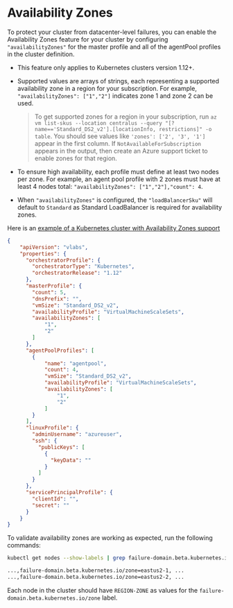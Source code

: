 # Availability Zones

To protect your cluster from datacenter-level failures, you can enable the Availability Zones feature for your cluster by configuring `"availabilityZones"` for the master profile and all of the agentPool profiles in the cluster definition. 

 - This feature only applies to Kubernetes clusters version 1.12+. 
 - Supported values are arrays of strings, each representing a supported availability zone in a region for your subscription. For example, `"availabilityZones": ["1","2"]` indicates zone 1 and zone 2 can be used. 

    > To get supported zones for a region in your subscription, run `az vm list-skus --location centralus --query "[?name=='Standard_DS2_v2'].[locationInfo, restrictions]" -o table`. You should see values like `'zones': ['2', '3', '1']` appear in the first column. If `NotAvailableForSubscription` appears in the output, then create an Azure support ticket to enable zones for that region. 

- To ensure high availability, each profile must define at least two nodes per zone. For example, an agent pool profile with 2 zones must have at least 4 nodes total: `"availabilityZones": ["1","2"],"count": 4`. 
- When `"availabilityZones"` is configured, the `"loadBalancerSku"` will default to `Standard` as Standard LoadBalancer is required for availability zones.

Here is an [example of a Kubernetes cluster with Availability Zones support](../e2e-tests/kubernetes/zones/definition.json)

```json
{
    "apiVersion": "vlabs",
    "properties": {
      "orchestratorProfile": {
        "orchestratorType": "Kubernetes",
        "orchestratorRelease": "1.12"
      },
      "masterProfile": {
        "count": 5,
        "dnsPrefix": "",
        "vmSize": "Standard_DS2_v2",
        "availabilityProfile": "VirtualMachineScaleSets",
        "availabilityZones": [
            "1",
            "2"
        ]
      },
      "agentPoolProfiles": [
        {
            "name": "agentpool",
            "count": 4,
            "vmSize": "Standard_DS2_v2",
            "availabilityProfile": "VirtualMachineScaleSets",
            "availabilityZones": [
                "1",
                "2"
            ]
        }
      ],
      "linuxProfile": {
        "adminUsername": "azureuser",
        "ssh": {
          "publicKeys": [
            {
              "keyData": ""
            }
          ]
        }
      },
      "servicePrincipalProfile": {
        "clientId": "",
        "secret": ""
      }
    }
}

```

To validate availability zones are working as expected, run the following commands:

```bash
kubectl get nodes --show-labels | grep failure-domain.beta.kubernetes.io/zone

...,failure-domain.beta.kubernetes.io/zone=eastus2-1, ...
...,failure-domain.beta.kubernetes.io/zone=eastus2-2, ...

```

Each node in the cluster should have `REGION-ZONE` as values for the `failure-domain.beta.kubernetes.io/zone` label.
